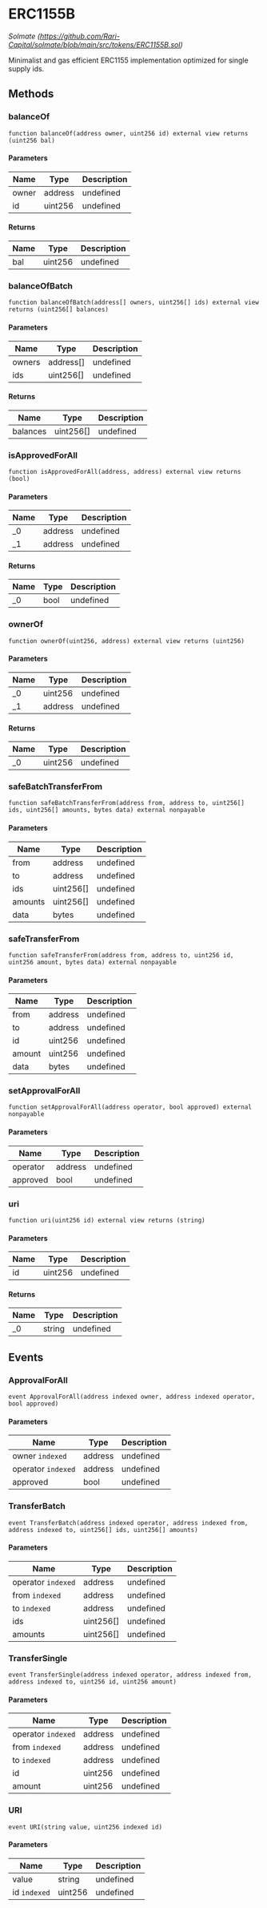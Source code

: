 # ERC1155B

_Solmate (https://github.com/Rari-Capital/solmate/blob/main/src/tokens/ERC1155B.sol)_

Minimalist and gas efficient ERC1155 implementation optimized for single supply ids.

## Methods

### balanceOf

```solidity
function balanceOf(address owner, uint256 id) external view returns (uint256 bal)
```

#### Parameters

| Name  | Type    | Description |
| ----- | ------- | ----------- |
| owner | address | undefined   |
| id    | uint256 | undefined   |

#### Returns

| Name | Type    | Description |
| ---- | ------- | ----------- |
| bal  | uint256 | undefined   |

### balanceOfBatch

```solidity
function balanceOfBatch(address[] owners, uint256[] ids) external view returns (uint256[] balances)
```

#### Parameters

| Name   | Type      | Description |
| ------ | --------- | ----------- |
| owners | address[] | undefined   |
| ids    | uint256[] | undefined   |

#### Returns

| Name     | Type      | Description |
| -------- | --------- | ----------- |
| balances | uint256[] | undefined   |

### isApprovedForAll

```solidity
function isApprovedForAll(address, address) external view returns (bool)
```

#### Parameters

| Name | Type    | Description |
| ---- | ------- | ----------- |
| \_0  | address | undefined   |
| \_1  | address | undefined   |

#### Returns

| Name | Type | Description |
| ---- | ---- | ----------- |
| \_0  | bool | undefined   |

### ownerOf

```solidity
function ownerOf(uint256, address) external view returns (uint256)
```

#### Parameters

| Name | Type    | Description |
| ---- | ------- | ----------- |
| \_0  | uint256 | undefined   |
| \_1  | address | undefined   |

#### Returns

| Name | Type    | Description |
| ---- | ------- | ----------- |
| \_0  | uint256 | undefined   |

### safeBatchTransferFrom

```solidity
function safeBatchTransferFrom(address from, address to, uint256[] ids, uint256[] amounts, bytes data) external nonpayable
```

#### Parameters

| Name    | Type      | Description |
| ------- | --------- | ----------- |
| from    | address   | undefined   |
| to      | address   | undefined   |
| ids     | uint256[] | undefined   |
| amounts | uint256[] | undefined   |
| data    | bytes     | undefined   |

### safeTransferFrom

```solidity
function safeTransferFrom(address from, address to, uint256 id, uint256 amount, bytes data) external nonpayable
```

#### Parameters

| Name   | Type    | Description |
| ------ | ------- | ----------- |
| from   | address | undefined   |
| to     | address | undefined   |
| id     | uint256 | undefined   |
| amount | uint256 | undefined   |
| data   | bytes   | undefined   |

### setApprovalForAll

```solidity
function setApprovalForAll(address operator, bool approved) external nonpayable
```

#### Parameters

| Name     | Type    | Description |
| -------- | ------- | ----------- |
| operator | address | undefined   |
| approved | bool    | undefined   |

### uri

```solidity
function uri(uint256 id) external view returns (string)
```

#### Parameters

| Name | Type    | Description |
| ---- | ------- | ----------- |
| id   | uint256 | undefined   |

#### Returns

| Name | Type   | Description |
| ---- | ------ | ----------- |
| \_0  | string | undefined   |

## Events

### ApprovalForAll

```solidity
event ApprovalForAll(address indexed owner, address indexed operator, bool approved)
```

#### Parameters

| Name               | Type    | Description |
| ------------------ | ------- | ----------- |
| owner `indexed`    | address | undefined   |
| operator `indexed` | address | undefined   |
| approved           | bool    | undefined   |

### TransferBatch

```solidity
event TransferBatch(address indexed operator, address indexed from, address indexed to, uint256[] ids, uint256[] amounts)
```

#### Parameters

| Name               | Type      | Description |
| ------------------ | --------- | ----------- |
| operator `indexed` | address   | undefined   |
| from `indexed`     | address   | undefined   |
| to `indexed`       | address   | undefined   |
| ids                | uint256[] | undefined   |
| amounts            | uint256[] | undefined   |

### TransferSingle

```solidity
event TransferSingle(address indexed operator, address indexed from, address indexed to, uint256 id, uint256 amount)
```

#### Parameters

| Name               | Type    | Description |
| ------------------ | ------- | ----------- |
| operator `indexed` | address | undefined   |
| from `indexed`     | address | undefined   |
| to `indexed`       | address | undefined   |
| id                 | uint256 | undefined   |
| amount             | uint256 | undefined   |

### URI

```solidity
event URI(string value, uint256 indexed id)
```

#### Parameters

| Name         | Type    | Description |
| ------------ | ------- | ----------- |
| value        | string  | undefined   |
| id `indexed` | uint256 | undefined   |
